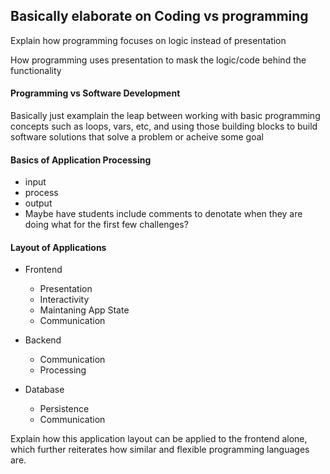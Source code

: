 ## Basically elaborate on Coding vs programming

Explain how programming focuses on logic instead of presentation


How programming uses presentation to mask the logic/code behind the functionality


#### Programming vs Software Development

Basically just examplain the leap between working with basic programming concepts such as loops, vars, etc, 
and using those building blocks to build software solutions that solve a problem or acheive some goal

#### Basics of Application Processing

- input 
- process
- output
- Maybe have students include comments to denotate when they are doing what for the first few challenges?

#### Layout of Applications

- Frontend 

    - Presentation
    - Interactivity
    - Maintaning App State
    - Communication

- Backend
    
    - Communication
    - Processing

- Database

    - Persistence
    - Communication

Explain how this application layout can be applied to the frontend alone, which further reiterates how similar and flexible programming languages are.

